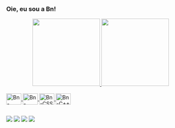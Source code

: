 ### Oie, eu sou a Bn!

<div align="center">
  <a href="https://github.com/bnbonfim">
  <img height="180em" src="https://github-readme-stats.vercel.app/api?username=bnbonfim&show_icons=true&theme=radical&include_all_commits=true&count_private=true"/>
  <img height="180em" src="https://github-readme-stats.vercel.app/api/top-langs/?username=bnbonfim&layout=compact&langs_count=7&theme=radical"/>
</div>
  
  <div style="display: inline_block"><br>
  <img align="center" alt="Bn-Python" height="30" width="40" src="https://cdn.jsdelivr.net/gh/devicons/devicon/icons/python/python-original.svg">
  <img align="center" alt="Bn-HTML" height="30" width="40" src="https://cdn.jsdelivr.net/gh/devicons/devicon/icons/html5/html5-original.svg">
  <img align="center" alt="Bn-CSS" height="30" width="40" src="https://cdn.jsdelivr.net/gh/devicons/devicon/icons/css3/css3-original.svg"/> 
  <img align="center" alt="Bn-C++" height="30" width="40"src="https://cdn.jsdelivr.net/gh/devicons/devicon/icons/cplusplus/cplusplus-original.svg" />
          
  
       
</div>
  
  ##
  
  <div>
  <a href="https://instagram.com/bn_bonfim/" target="_blank"><img src="https://img.shields.io/badge/-Instagram-%23E4405F?style=for-the-badge&logo=instagram&logoColor=white" target="_blank"></a>
 	<a href="https://www.twitch.tv/brunabonfim" target="_blank"><img src=
                                                                   "https://img.shields.io/badge/Twitch-9146FF?style=for-the-badge&logo=twitch&logoColor=white" target="_blank"></a>
 <a href="https://discord.gg/eVgDtkcTUR" target="_blank"><img src="https://img.shields.io/badge/Discord-7289DA?style=for-the-badge&logo= discord&logoColor=white" target="_blank"></a>
  <a href = "mailto:bru.amorimbonfim@gmail.com"><img src="https://img.shields.io/badge/Gmail-D14836?style=for-the-badge&logo=gmail&logoColor=white" target="_blank"></a>
    
 
</div>
